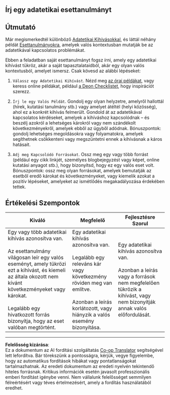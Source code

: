 <!--
CO_OP_TRANSLATOR_METADATA:
{
  "original_hash": "b588c0fc73014f52520c666efc3e0cc3",
  "translation_date": "2025-08-26T15:16:47+00:00",
  "source_file": "1-Introduction/02-ethics/assignment.md",
  "language_code": "hu"
}
-->
## Írj egy adatetikai esettanulmányt

## Útmutató

Már megismerkedtél különböző [Adatetikai Kihívásokkal](README.md#2-ethics-challenges), és láttál néhány példát [Esettanulmányokra](README.md#3-case-studies), amelyek valós kontextusban mutatják be az adatetikával kapcsolatos problémákat.

Ebben a feladatban saját esettanulmányt fogsz írni, amely egy adatetikai kihívást tükröz, akár a saját tapasztalataidból, akár egy olyan valós kontextusból, amelyet ismersz. Csak kövesd az alábbi lépéseket:

1. `Válassz egy Adatetikai Kihívást`. Nézd meg [az órai példákat](README.md#2-ethics-challenges), vagy keress online példákat, például [a Deon Checklistet](https://deon.drivendata.org/examples/), hogy inspirációt szerezz.

2. `Írj le egy Valós Példát`. Gondolj egy olyan helyzetre, amelyről hallottál (hírek, kutatási tanulmány stb.) vagy amelyet átéltél (helyi közösség), ahol ez a konkrét kihívás felmerült. Gondold át az adatetikával kapcsolatos kérdéseket, amelyek a kihíváshoz kapcsolódnak – és beszélj azokról a lehetséges károkról vagy nem szándékolt következményekről, amelyek ebből az ügyből adódnak. Bónuszpontok: gondolj lehetséges megoldásokra vagy folyamatokra, amelyek segíthetnek csökkenteni vagy megszüntetni ennek a kihívásnak a káros hatásait.

3. `Adj meg Kapcsolódó Forrásokat`. Ossz meg egy vagy több forrást (például egy cikk linkjét, személyes blogbejegyzést vagy képet, online kutatási anyagot stb.), hogy bizonyítsd, hogy ez egy valós eset volt. Bónuszpontok: ossz meg olyan forrásokat, amelyek bemutatják az esetből eredő károkat és következményeket, vagy kiemelik azokat a pozitív lépéseket, amelyeket az ismétlődés megakadályozása érdekében tettek.



## Értékelési Szempontok

Kiváló | Megfelelő | Fejlesztésre Szorul
--- | --- | -- |
Egy vagy több adatetikai kihívás azonosítva van. <br/><br/> Az esettanulmány világosan leír egy valós eseményt, amely tükrözi ezt a kihívást, és kiemeli az általa okozott nem kívánt következményeket vagy károkat. <br/><br/> Legalább egy hivatkozott forrás bizonyítja, hogy az eset valóban megtörtént. | Egy adatetikai kihívás azonosítva van. <br/><br/> Legalább egy releváns kár vagy következmény röviden meg van említve. <br/><br/> Azonban a leírás korlátozott, vagy hiányzik a valós esemény bizonyítása. | Egy adatetikai kihívás azonosítva van. <br/><br/> Azonban a leírás vagy a források nem megfelelően tükrözik a kihívást, vagy nem bizonyítják annak valós előfordulását. |

---

**Felelősség kizárása**:  
Ez a dokumentum az AI fordítási szolgáltatás [Co-op Translator](https://github.com/Azure/co-op-translator) segítségével lett lefordítva. Bár törekszünk a pontosságra, kérjük, vegye figyelembe, hogy az automatikus fordítások hibákat vagy pontatlanságokat tartalmazhatnak. Az eredeti dokumentum az eredeti nyelvén tekintendő hiteles forrásnak. Kritikus információk esetén javasolt professzionális emberi fordítást igénybe venni. Nem vállalunk felelősséget semmilyen félreértésért vagy téves értelmezésért, amely a fordítás használatából eredhet.